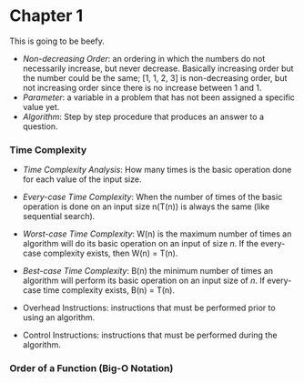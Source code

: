 # Chapter 1
This is going to be beefy.

- _Non-decreasing Order_: an ordering in which the numbers do not necessarily increase, but never decrease. Basically increasing order but the number could be the same;
\[1, 1, 2, 3\] is non-decreasing order, but not increasing order since there is no increase between 1 and 1.
- _Parameter_: a variable in a problem that has not been assigned a specific value yet.
- _Algorithm_: Step by step procedure that produces an answer to a question.

### Time Complexity
- _Time Complexity Analysis_: How many times is the basic operation done for each value of the input size.
- _Every-case Time Complexity_: When the number of times of the basic operation is done on an input size n(T(n)) is always the same (like sequential search).
- _Worst-case Time Complexity_: W(n) is the maximum number of times an algorithm will do its basic operation on an input of size _n_. If the every-case complexity exists, then W(n) = T(n).
- _Best-case Time Complexity_: B(n) the minimum number of times an algorithm will perform its basic operation on an input size of _n_. If every-case time complexity exists, B(n) = T(n).

- Overhead Instructions: instructions that must be performed prior to using an algorithm.
- Control Instructions: instructions that must be performed during the algorithm.

### Order of a Function (Big-O Notation)

